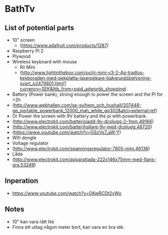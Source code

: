 # BathTv

## List of potential parts
* 10" screen 
  * (https://www.adafruit.com/products/1287)
* Raspberry PI 2
* Plywood
* Wireless keyboard with mouse
  * Rii Mini
  * (http://www.lightinthebox.com/sv/rii-mini-v3-2-4g-tradlos-keyboraden-med-pekplatta-laserpekare-bakgrundsbelysning-svart_p2479801.html?currency=SEK&litb_from=paid_adwords_shopping)
* Battery (Power bank), strong enough to power the screen and the PI for >2h
 *  (http://www.webhallen.com/se-sv/hem_och_hushall/207448-gp_portable_powerbank_12000_mah_white_gp302&atcl=external:ref)
 * Or Power the screen with 9V battery and the pi with powerbank.
 * (http://www.electrokit.com/batterisladd-9v-dcplugg-2-1mm.49166)
 * (http://www.electrokit.com/batterihallare-9v-med-dcplugg.48720)
 * (https://www.youtube.com/watch?v=GSzVs7_aW-Y)
* Wifi dongle
* Voltage regulator
 * (http://www.electrokit.com/spanningsregulator-7805-mini.46136)
* Låda
 * (http://www.electrokit.com/apparatlada-222x146x75mm-med-flans-gra.53249)




## Inperation
* https://www.youtube.com/watch?v=GKwRCDt2vWo
 

## Notes
* 10" kan vara rätt lite
* Finns ett uttag någon meter bort, kan vara en bra idè.

